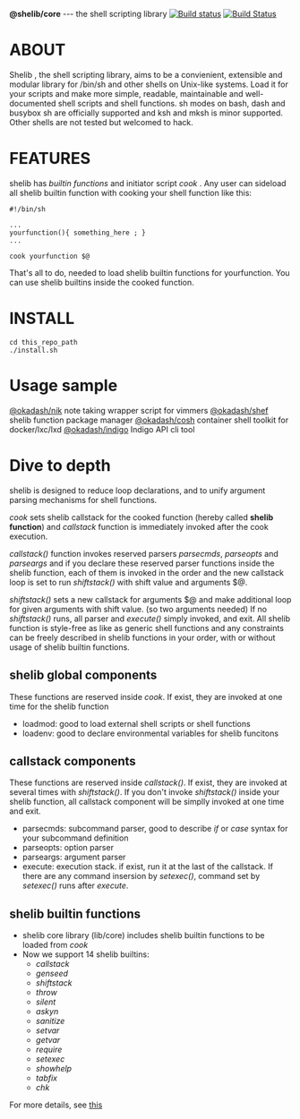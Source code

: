 **@shelib/core** --- the shell scripting library  [![Build status](https://ci.appveyor.com/api/projects/status/noggl5ogly15wctq?svg=true)](https://ci.appveyor.com/project/okadasd/shelib) [![Build Status](https://travis-ci.org/okadash/shelib.svg?branch=dev)](https://travis-ci.org/okadash/shelib)

# ABOUT
Shelib , the shell scripting library, aims to be a convienient, extensible and modular library for /bin/sh and other shells on Unix-like systems. Load it for your scripts and make more simple, readable, maintainable and well-documented shell scripts and shell functions. sh modes on bash, dash and busybox sh are officially supported and ksh and mksh is minor supported. Other shells are not tested but welcomed to hack.

# FEATURES
shelib has *builtin functions* and initiator script *cook* .  Any user can sideload all shelib builtin function with cooking your shell function like this:
```
#!/bin/sh

...
yourfunction(){ something_here ; }
...

cook yourfunction $@
```
That's all to do, needed to load shelib builtin functions for yourfunction. You can use shelib builtins inside the cooked function.

# INSTALL

```
cd this_repo_path
./install.sh
```

# Usage sample

[@okadash/nik](https://github.com/okadash/nik) note taking wrapper script for vimmers
[@okadash/shef](https://github.com/okadash/shef) shelib function package manager
[@okadash/cosh](https://github.com/okadash/cosh) container shell toolkit for docker/lxc/lxd
[@okadash/indigo](https://github.com/okadash/indigo) Indigo API cli tool

# Dive to depth

shelib is designed to reduce loop declarations, and to unify argument parsing mechanisms for shell functions.

*cook* sets shelib callstack for the cooked function (hereby called **shelib function**) and *callstack* function is immediately invoked after the cook execution.

*callstack()* function invokes reserved parsers *parsecmds*, *parseopts* and *parseargs* and if you declare these reserved parser functions inside the shelib function, each of them is invoked in the order and the new callstack loop is set to run *shiftstack()* with shift value and arguments $@.

*shiftstack()* sets a new callstack for arguments $@ and make additional loop for given arguments with shift value. (so two arguments needed)
If no *shiftstack()* runs, all parser and *execute()* simply invoked, and exit.
All shelib function is style-free as like as generic shell functions and any constraints can be freely described in shelib functions in your order, with or without usage of shelib builtin functions.

## shelib global components
These functions are reserved inside *cook*. If exist, they are invoked at one time for the shelib function
* loadmod: good to load external shell scripts or shell functions
* loadenv: good to declare environmental variables for shelib funcitons

## callstack components
These functions are reserved inside *callstack()*. If exist, they are invoked at several times with *shiftstack()*. If you don't invoke *shiftstack()* inside your shelib function, all callstack component will be simplly invoked at one time and exit.
* parsecmds: subcommand parser, good to describe *if* or *case* syntax for your subcommand definition
* parseopts: option parser
* parseargs: argument parser
* execute: execution stack. if exist, run it at the last of the callstack. If there are any command insersion by *setexec()*, command set by *setexec()* runs after *execute*.

## shelib builtin functions
* shelib core library (lib/core) includes shelib builtin functions to be loaded from *cook*
* Now we support 14 shelib builtins:
  - *callstack*
  - *genseed*
  - *shiftstack*
  - *throw*
  - *silent*
  - *askyn*
  - *sanitize*
  - *setvar*
  - *getvar*
  - *require*
  - *setexec*
  - *showhelp*
  - *tabfix*
  - *chk*

For more details, see [this](https://github.com/okadash/shelib-v5/blob/master/INTERNAL.md)
